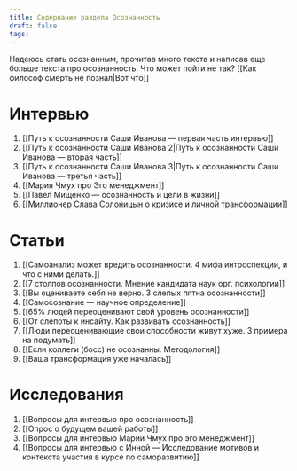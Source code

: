 ```yaml
---
title: Содержание раздела Осознанность
draft: false
tags:
---
```

Надеюсь стать осознанным, прочитав много текста и написав еще больше текста про осознанность. Что может пойти не так? [[Как философ смерть не познал|Вот что]]

# Интервью

1. [[Путь к осознанности Саши Иванова — первая часть интервью]]
2. [[Путь к осознанности Саши Иванова 2|Путь к осознанности Саши Иванова — вторая часть]]
3. [[Путь к осознанности Саши Иванова 3|Путь к осознанности Саши Иванова — третья часть]]
4. [[Мария Чмух про Эго менеджмент]]
5. [[Павел Мищенко — осознанность и цели в жизни]]
6. [[Миллионер Слава Солоницын о кризисе и личной трансформации]]

# Статьи
1. [[Самоанализ может вредить осознанности. 4 мифа интроспекции, и что с ними делать.]]
2. [[7 столпов осознанности. Мнение кандидата наук орг. психологии]]
4. [[Вы оцениваете себя не верно. 3 слепых пятна осознанности]]
5. [[Самосознание — научное определение]]
6. [[65% людей переоценивают свой уровень осознанности]]
7. [[От слепоты к инсайту.  Как развивать осознанность]]
8. [[Люди переоценивающие свои способности живут хуже. 3 примера на подумать]]
9. [[Если коллеги (босс) не осознанны. Методология]]
10. [[Ваша трансформация уже началась]]

# Исследования

1. [[Вопросы для интервью про осознанность]]
2. [[Опрос о будущем вашей работы]]
3. [[Вопросы для интервью Марии Чмух про эго менеджмент]]
4. [[Вопросы для интервью с Инной — Исследование мотивов и контекста участия в курсе по саморазвитию]]